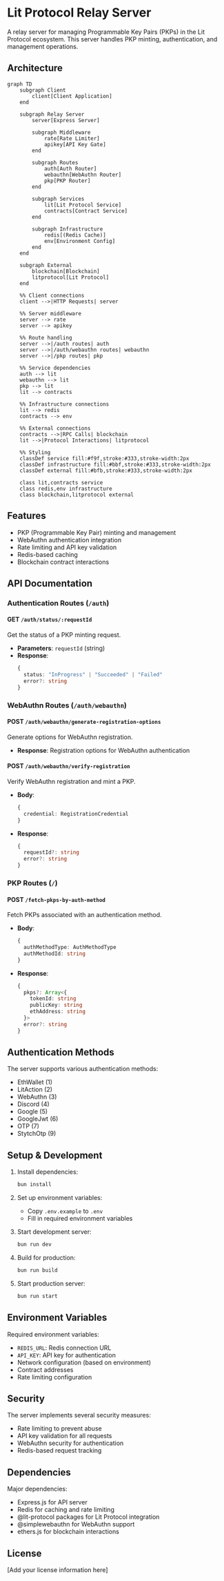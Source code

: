 # Lit Protocol Relay Server

A relay server for managing Programmable Key Pairs (PKPs) in the Lit Protocol ecosystem. This server handles PKP minting, authentication, and management operations.

## Architecture

```mermaid
graph TD
    subgraph Client
        client[Client Application]
    end

    subgraph Relay Server
        server[Express Server]
        
        subgraph Middleware
            rate[Rate Limiter]
            apikey[API Key Gate]
        end
        
        subgraph Routes
            auth[Auth Router]
            webauthn[WebAuthn Router]
            pkp[PKP Router]
        end
        
        subgraph Services
            lit[Lit Protocol Service]
            contracts[Contract Service]
        end
        
        subgraph Infrastructure
            redis[(Redis Cache)]
            env[Environment Config]
        end
    end

    subgraph External
        blockchain[Blockchain]
        litprotocol[Lit Protocol]
    end

    %% Client connections
    client -->|HTTP Requests| server
    
    %% Server middleware
    server --> rate
    server --> apikey
    
    %% Route handling
    server -->|/auth routes| auth
    server -->|/auth/webauthn routes| webauthn
    server -->|/pkp routes| pkp
    
    %% Service dependencies
    auth --> lit
    webauthn --> lit
    pkp --> lit
    lit --> contracts
    
    %% Infrastructure connections
    lit --> redis
    contracts --> env
    
    %% External connections
    contracts -->|RPC Calls| blockchain
    lit -->|Protocol Interactions| litprotocol

    %% Styling
    classDef service fill:#f9f,stroke:#333,stroke-width:2px
    classDef infrastructure fill:#bbf,stroke:#333,stroke-width:2px
    classDef external fill:#bfb,stroke:#333,stroke-width:2px
    
    class lit,contracts service
    class redis,env infrastructure
    class blockchain,litprotocol external
```

## Features

- PKP (Programmable Key Pair) minting and management
- WebAuthn authentication integration
- Rate limiting and API key validation
- Redis-based caching
- Blockchain contract interactions

## API Documentation

### Authentication Routes (`/auth`)

#### GET `/auth/status/:requestId`
Get the status of a PKP minting request.
- **Parameters**: `requestId` (string)
- **Response**: 
  ```typescript
  {
    status: "InProgress" | "Succeeded" | "Failed"
    error?: string
  }
  ```

### WebAuthn Routes (`/auth/webauthn`)

#### POST `/auth/webauthn/generate-registration-options`
Generate options for WebAuthn registration.
- **Response**: Registration options for WebAuthn authentication

#### POST `/auth/webauthn/verify-registration`
Verify WebAuthn registration and mint a PKP.
- **Body**:
  ```typescript
  {
    credential: RegistrationCredential
  }
  ```
- **Response**:
  ```typescript
  {
    requestId?: string
    error?: string
  }
  ```

### PKP Routes (`/`)

#### POST `/fetch-pkps-by-auth-method`
Fetch PKPs associated with an authentication method.
- **Body**:
  ```typescript
  {
    authMethodType: AuthMethodType
    authMethodId: string
  }
  ```
- **Response**:
  ```typescript
  {
    pkps?: Array<{
      tokenId: string
      publicKey: string
      ethAddress: string
    }>
    error?: string
  }
  ```

## Authentication Methods

The server supports various authentication methods:
- EthWallet (1)
- LitAction (2)
- WebAuthn (3)
- Discord (4)
- Google (5)
- GoogleJwt (6)
- OTP (7)
- StytchOtp (9)

## Setup & Development

1. Install dependencies:
   ```bash
   bun install
   ```

2. Set up environment variables:
   - Copy `.env.example` to `.env`
   - Fill in required environment variables

3. Start development server:
   ```bash
   bun run dev
   ```

4. Build for production:
   ```bash
   bun run build
   ```

5. Start production server:
   ```bash
   bun run start
   ```

## Environment Variables

Required environment variables:
- `REDIS_URL`: Redis connection URL
- `API_KEY`: API key for authentication
- Network configuration (based on environment)
- Contract addresses
- Rate limiting configuration

## Security

The server implements several security measures:
- Rate limiting to prevent abuse
- API key validation for all requests
- WebAuthn security for authentication
- Redis-based request tracking

## Dependencies

Major dependencies:
- Express.js for API server
- Redis for caching and rate limiting
- @lit-protocol packages for Lit Protocol integration
- @simplewebauthn for WebAuthn support
- ethers.js for blockchain interactions

## License

[Add your license information here]
